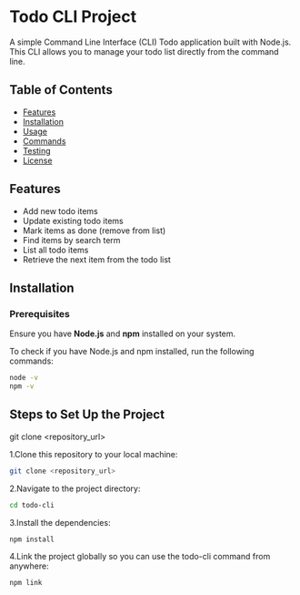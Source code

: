 # Todo CLI Project

A simple Command Line Interface (CLI) Todo application built with Node.js. This CLI allows you to manage your todo list directly from the command line.

## Table of Contents
- [Features](#features)
- [Installation](#installation)
- [Usage](#usage)
- [Commands](#commands)
- [Testing](#testing)
- [License](#license)

## Features
- Add new todo items
- Update existing todo items
- Mark items as done (remove from list)
- Find items by search term
- List all todo items
- Retrieve the next item from the todo list

## Installation

### Prerequisites

Ensure you have **Node.js** and **npm** installed on your system.

To check if you have Node.js and npm installed, run the following commands:

```bash
node -v
npm -v

```
## Steps to Set Up the Project
git clone <repository_url>

1.Clone this repository to your local machine:
```bash
git clone <repository_url>
```
2.Navigate to the project directory:
```bash
cd todo-cli
```
3.Install the dependencies:
```bash
npm install
```
4.Link the project globally so you can use the todo-cli command from anywhere:
```bash
npm link
```

